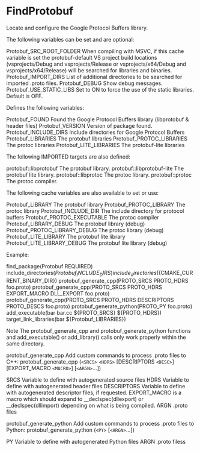   

# FindProtobuf  
Locate and configure the Google Protocol Buffers library.  

The following variables can be set and are optional:  


Protobuf_SRC_ROOT_FOLDER
When compiling with MSVC, if this cache variable is set
the protobuf-default VS project build locations
(vsprojects/Debug and vsprojects/Release
or vsprojects/x64/Debug and vsprojects/x64/Release)
will be searched for libraries and binaries.
Protobuf_IMPORT_DIRS
List of additional directories to be searched for
imported .proto files.
Protobuf_DEBUG
Show debug messages.
Protobuf_USE_STATIC_LIBS
Set to ON to force the use of the static libraries.
Default is OFF.
  

Defines the following variables:  


Protobuf_FOUND
Found the Google Protocol Buffers library
(libprotobuf & header files)
Protobuf_VERSION
Version of package found.
Protobuf_INCLUDE_DIRS
Include directories for Google Protocol Buffers
Protobuf_LIBRARIES
The protobuf libraries
Protobuf_PROTOC_LIBRARIES
The protoc libraries
Protobuf_LITE_LIBRARIES
The protobuf-lite libraries
  

The following IMPORTED targets are also defined:  


protobuf::libprotobuf
The protobuf library.
protobuf::libprotobuf-lite
The protobuf lite library.
protobuf::libprotoc
The protoc library.
protobuf::protoc
The protoc compiler.
  

The following cache variables are also available to set or use:  


Protobuf_LIBRARY
The protobuf library
Protobuf_PROTOC_LIBRARY
The protoc library
Protobuf_INCLUDE_DIR
The include directory for protocol buffers
Protobuf_PROTOC_EXECUTABLE
The protoc compiler
Protobuf_LIBRARY_DEBUG
The protobuf library (debug)
Protobuf_PROTOC_LIBRARY_DEBUG
The protoc library (debug)
Protobuf_LITE_LIBRARY
The protobuf lite library
Protobuf_LITE_LIBRARY_DEBUG
The protobuf lite library (debug)
  

Example:  

find_package(Protobuf REQUIRED)
include_directories(${Protobuf_INCLUDE_DIRS})
include_directories(${CMAKE_CURRENT_BINARY_DIR})
protobuf_generate_cpp(PROTO_SRCS PROTO_HDRS foo.proto)
protobuf_generate_cpp(PROTO_SRCS PROTO_HDRS EXPORT_MACRO DLL_EXPORT foo.proto)
protobuf_generate_cpp(PROTO_SRCS PROTO_HDRS DESCRIPTORS PROTO_DESCS foo.proto)
protobuf_generate_python(PROTO_PY foo.proto)
add_executable(bar bar.cc ${PROTO_SRCS} ${PROTO_HDRS})
target_link_libraries(bar ${Protobuf_LIBRARIES})

  


Note
The protobuf_generate_cpp and protobuf_generate_python
functions and add_executable() or add_library()
calls only work properly within the same directory.
  



protobuf_generate_cpp
Add custom commands to process .proto files to C++:
protobuf_generate_cpp (```<SRCS>``` ```<HDRS>```
    [DESCRIPTORS ```<DESC>```] [EXPORT_MACRO ```<MACRO>```] [```<ARGN>```...])



SRCS
Variable to define with autogenerated source files
HDRS
Variable to define with autogenerated header files
DESCRIPTORS
Variable to define with autogenerated descriptor files, if requested.
EXPORT_MACRO
is a macro which should expand to __declspec(dllexport) or
__declspec(dllimport) depending on what is being compiled.
ARGN
.proto files

  



protobuf_generate_python
Add custom commands to process .proto files to Python:
protobuf_generate_python (```<PY>``` [```<ARGN>```...])



PY
Variable to define with autogenerated Python files
ARGN
.proto filess

  

